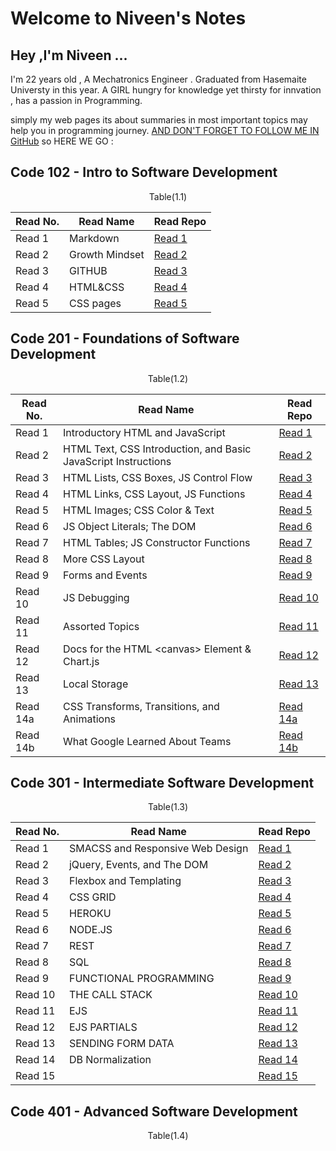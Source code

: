 # Welcome to Niveen's Notes
## Hey ,I'm Niveen ...
I'm 22 years old , A Mechatronics Engineer . Graduated from Hasemaite Universty in this year.
A GIRL hungry for knowledge yet thirsty for innvation , has a passion in Programming.

simply my web pages its about summaries in most important topics may help you in programming journey.
[AND DON'T FORGET TO FOLLOW ME IN GitHub](https://github.com/NiveenAlSmadi) so HERE WE GO :


## Code 102 - Intro to Software Development
<p style="text-align: center;">Table(1.1) </p> 

| Read No. | Read Name | Read Repo |
| --- | --- | --- |
| Read 1 |  Markdown | [Read 1](https://niveenalsmadi.github.io/reading-notes/code102/Learning%20Markdown) |
| Read 2 |  Growth Mindset | [Read 2](https://niveenalsmadi.github.io/reading-notes/code102/Growth) |
| Read 3 |  GITHUB |[Read 3](https://niveenalsmadi.github.io/reading-notes/code102/GITHUB)|
| Read 4 |  HTML&CSS|[Read 4](https://niveenalsmadi.github.io/reading-notes/code102/HTML%26CSS)|
| Read 5 | CSS pages|[Read 5](https://niveenalsmadi.github.io/reading-notes/code102/web%20pages%20with%20CSS)|
   
     
## Code 201 - Foundations of Software Development

 <p style="text-align: center;">Table(1.2) </p> 

| Read No. | Read Name | Read Repo |
| --- | --- | --- |
| Read 1 | Introductory HTML and JavaScript | [Read 1](https://niveenalsmadi.github.io/reading-notes/code201/class-01) |
| Read 2 | HTML Text, CSS Introduction, and Basic JavaScript Instructions | [Read 2](https://niveenalsmadi.github.io/reading-notes/code201/class-02) |
| Read 3 | HTML Lists, CSS Boxes, JS Control Flow | [Read 3](https://niveenalsmadi.github.io/reading-notes/code201/class-03) |
| Read 4 | HTML Links, CSS Layout, JS Functions | [Read 4](https://niveenalsmadi.github.io/reading-notes/code201/class-04) |
| Read 5 | HTML Images; CSS Color & Text | [Read 5](https://niveenalsmadi.github.io/reading-notes/code201/class-05) |
| Read 6 |  JS Object Literals; The DOM | [Read 6](https://niveenalsmadi.github.io/reading-notes/code201/class-06) |
| Read 7 | HTML Tables; JS Constructor Functions | [Read 7](https://niveenalsmadi.github.io/reading-notes/code201/class-07) |
| Read 8 | More CSS Layout | [Read 8](https://niveenalsmadi.github.io/reading-notes/code201/class-08) |
| Read 9 | Forms and Events | [Read 9](https://niveenalsmadi.github.io/reading-notes/code201/class-09) |
| Read 10 | JS Debugging | [Read 10](https://niveenalsmadi.github.io/reading-notes/code201/class-10) |
| Read 11 | Assorted Topics | [Read 11](https://niveenalsmadi.github.io/reading-notes/code201/class-11) |
| Read 12 | Docs for the HTML \<canvas\> Element & Chart.js | [Read 12](https://niveenalsmadi.github.io/reading-notes/code201/class-12) |
| Read 13 | Local Storage | [Read 13](https://niveenalsmadi.github.io/reading-notes/code201/class-13)|
| Read 14a | CSS Transforms, Transitions, and Animations | [Read 14a](https://niveenalsmadi.github.io/reading-notes/code201/class-14a) |
| Read 14b | What Google Learned About Teams | [Read 14b](https://niveenalsmadi.github.io/reading-notes/code201/class-14b)|
                 
## Code 301 - Intermediate Software Development

<p style="text-align: center;">Table(1.3) </p> 

| Read No. | Read Name | Read Repo |
| --- | --- | --- |
| Read 1 | SMACSS and Responsive Web Design | [Read 1](https://niveenalsmadi.github.io/reading-notes/code301/class01) |
| Read 2 |  jQuery, Events, and The DOM| [Read 2](https://niveenalsmadi.github.io/reading-notes/code301/class02) |
| Read 3 |Flexbox and Templating | [Read 3](https://niveenalsmadi.github.io/reading-notes/code301/class03) |
| Read 4 | CSS GRID| [Read 4](https://niveenalsmadi.github.io/reading-notes/code301/class04) |
| Read 5 |  HEROKU| [Read 5](https://niveenalsmadi.github.io/reading-notes/code301/class05) |
| Read 6 | NODE.JS| [Read 6](https://niveenalsmadi.github.io/reading-notes/code301/class06) |
| Read 7 | REST| [Read 7](https://niveenalsmadi.github.io/reading-notes/code301/class07) |
| Read 8 | SQL| [Read 8](https://niveenalsmadi.github.io/reading-notes/code301/class08) |
| Read 9 | FUNCTIONAL PROGRAMMING| [Read 9](https://niveenalsmadi.github.io/reading-notes/code301/class09) |
| Read 10 |THE CALL STACK | [Read 10](https://niveenalsmadi.github.io/reading-notes/code301/class10) |
| Read 11 | EJS| [Read 11](https://niveenalsmadi.github.io/reading-notes/code301/class) |
| Read 12 | EJS PARTIALS| [Read 12](https://niveenalsmadi.github.io/reading-notes/code301/class1) |
| Read 13 |SENDING FORM DATA | [Read 13](https://niveenalsmadi.github.io/reading-notes/code301/class2) |
| Read 14 | DB Normalization| [Read 14](https://niveenalsmadi.github.io/reading-notes/code301/class3) |
| Read 15 | | [Read 15](https://niveenalsmadi.github.io/reading-notes/code301/class-15) |


## Code 401 - Advanced Software Development

<p style="text-align: center;">Table(1.4)</p> 


